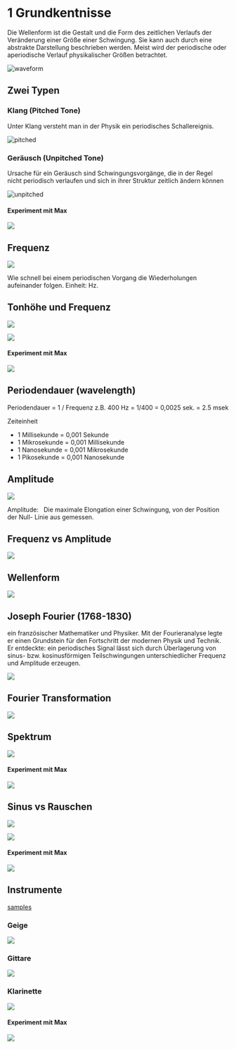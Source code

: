 # 1 Grundkentnisse
 
Die Wellenform ist die Gestalt und die Form des zeitlichen Verlaufs der Veränderung einer Größe einer Schwingung. Sie kann auch durch eine abstrakte Darstellung beschrieben werden. Meist wird der periodische oder aperiodische Verlauf physikalischer Größen betrachtet.

![waveform](K1/waveform.png)

## Zwei Typen

### Klang (Pitched Tone)
Unter Klang versteht man in der Physik ein periodisches Schallereignis.

![pitched](K1/pitched.png)

### Geräusch (Unpitched Tone)
Ursache für ein Geräusch sind Schwingungsvorgänge, die in der Regel nicht periodisch verlaufen und sich in ihrer Struktur zeitlich ändern können

![unpitched](K1/unpitch.png)

#### Experiment mit Max

![](K1/plot.png)


## Frequenz
![](K1/freq.png)

Wie schnell bei einem periodischen Vorgang die Wiederholungen aufeinander folgen. Einheit: Hz.

## Tonhöhe und Frequenz

![](K1/logfreq.png)

![](K1/pitch.png)

#### Experiment mit Max

![](K1/midiscale.png)

## Periodendauer (wavelength)

Periodendauer = 1 / Frequenz
z.B. 400 Hz = 1/400 = 0,0025 sek. = 2.5 msek

Zeiteinheit

- 1 Millisekunde = 0,001 Sekunde
- 1 Mikrosekunde = 0,001 Millisekunde
- 1 Nanosekunde = 0,001 Mikrosekunde 
- 1 Pikosekunde = 0,001 Nanosekunde

##  Amplitude

![](K1/amp.png)

Amplitude:  
Die maximale Elongation einer Schwingung, von der Position der Null- Linie aus gemessen.

## Frequenz vs Amplitude

![](K1/freq_vs_amp.png)

## Wellenform

![](K1/waveform_dif.png)

## Joseph Fourier (1768-1830)

ein französischer Mathematiker und Physiker. Mit der Fourieranalyse legte er einen Grundstein für den Fortschritt der modernen Physik und Technik.
Er entdeckte: ein periodisches Signal lässt sich durch Überlagerung von sinus- bzw. kosinusförmigen Teilschwingungen unterschiedlicher Frequenz und Amplitude erzeugen.

![](K1/fourier.png)

## Fourier Transformation

![](K1/ft.png)

## Spektrum

![](K1/spectrum.png)

#### Experiment mit Max
![](K1/spectroscope.png)

## Sinus vs Rauschen

![](K1/sine.png)

![](K1/wn.png)

#### Experiment mit Max
![](K1/sine_noise.png)

## Instrumente

[samples](K1/instruments.zip)

### Geige
![](K1/vl.png)

### Gittare
![](K1/guitar.png)

### Klarinette
![](K1/cl.png)

#### Experiment mit Max
![](K1/instrument_analysis.png)


